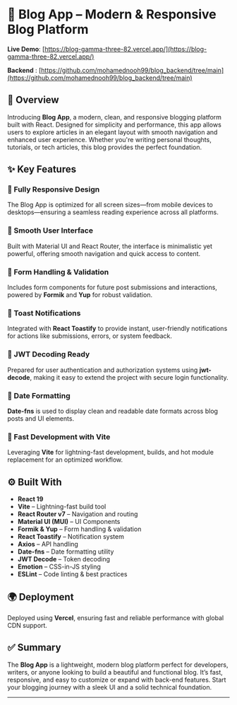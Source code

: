 # 📰 Blog App – Modern & Responsive Blog Platform

**Live Demo**: [https://blog-gamma-three-82.vercel.app/](https://blog-gamma-three-82.vercel.app/)

**Backend** : [https://github.com/mohamednooh99/blog_backend/tree/main](https://github.com/mohamednooh99/blog_backend/tree/main)

## 🧭 Overview

Introducing **Blog App**, a modern, clean, and responsive blogging platform built with React. Designed for simplicity and performance, this app allows users to explore articles in an elegant layout with smooth navigation and enhanced user experience. Whether you're writing personal thoughts, tutorials, or tech articles, this blog provides the perfect foundation.

## ✨ Key Features

### 🔹 Fully Responsive Design
The Blog App is optimized for all screen sizes—from mobile devices to desktops—ensuring a seamless reading experience across all platforms.

### 🔹 Smooth User Interface
Built with Material UI and React Router, the interface is minimalistic yet powerful, offering smooth navigation and quick access to content.

### 🔹 Form Handling & Validation
Includes form components for future post submissions and interactions, powered by **Formik** and **Yup** for robust validation.

### 🔹 Toast Notifications
Integrated with **React Toastify** to provide instant, user-friendly notifications for actions like submissions, errors, or system feedback.

### 🔹 JWT Decoding Ready
Prepared for user authentication and authorization systems using **jwt-decode**, making it easy to extend the project with secure login functionality.

### 🔹 Date Formatting
**Date-fns** is used to display clean and readable date formats across blog posts and UI elements.

### 🔹 Fast Development with Vite
Leveraging **Vite** for lightning-fast development, builds, and hot module replacement for an optimized workflow.

## ⚙️ Built With

- **React 19**
- **Vite** – Lightning-fast build tool
- **React Router v7** – Navigation and routing
- **Material UI (MUI)** – UI Components
- **Formik & Yup** – Form handling & validation
- **React Toastify** – Notification system
- **Axios** – API handling
- **Date-fns** – Date formatting utility
- **JWT Decode** – Token decoding
- **Emotion** – CSS-in-JS styling
- **ESLint** – Code linting & best practices

## 🌍 Deployment

Deployed using **Vercel**, ensuring fast and reliable performance with global CDN support.

## ✅ Summary

The **Blog App** is a lightweight, modern blog platform perfect for developers, writers, or anyone looking to build a beautiful and functional blog. It’s fast, responsive, and easy to customize or expand with back-end features. Start your blogging journey with a sleek UI and a solid technical foundation.

---
